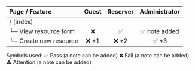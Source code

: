 | Page / Feature	| Guest |	Reserver | Administrator |
| :---         |     :---:      |     :---:      |     :---:      |
| / (index)	| | | |		
| └─ View resource form	| ❌	| ✅	| ✅ note added |
| └─ Create new resource	| ❌ *1	| ❌ *2	| ✅ *3 |

Symbols used:
✅ Pass (a note can be added)
❌ Fail (a note can be added)
⚠️ Attention (a note can be added)
